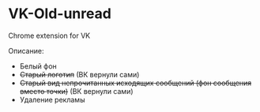 # VK-Old-unread

Chrome extension for VK

Описание:

- Белый фон
- ~~Старый логотип~~ (ВК вернули сами)
- ~~Старый вид непрочитанных исходящих сообщений (фон сообщения вместо точки)~~ (ВК вернули сами)
- Удаление рекламы